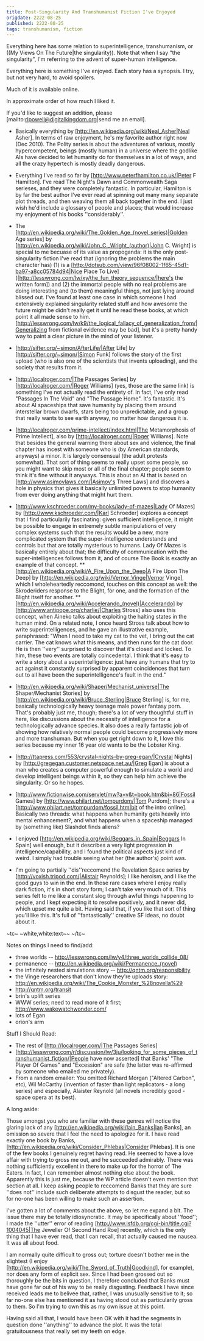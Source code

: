 ```yaml
---
title: Post-Singularity And Transhumanist Fiction I've Enjoyed
origdate: 2222-08-25
published: 2222-08-25
tags: transhumanism, fiction
---
```


Everything here has some relation to superintelligence, transhumanism, or ((My Views On The Future|the singularity)).  Note that when I say "the singularity", I'm referring to the advent of super-human intelligence.

Everything here is something I've enjoyed.
Each story has a synopsis.  I try, but not very hard, to avoid spoilers.

Much of it is available online.

In approximate order of how much I liked it.

If you'd like to suggest an addition, please [mailto:rlpowell@digitalkingdom.org|send me an email].

* Basically everything by [http://en.wikipedia.org/wiki/Neal_Asher|Neal Asher].  In terms of raw enjoyment, he's my favorite author right now (Dec 2010).  The Polity series is about the adventures of various, mostly hypercompetent, beings (mostly human) in a universe where the godlike AIs have decided to let humanity do for themselves in a lot of ways, and all the crazy hypertech is mostly deadly dangerous.
* Everything I've read so far by [http://www.peterfhamilton.co.uk/|Peter F Hamilton].  I've read The Night's Dawn and Commonwealth Saga serieses, and they were completely fantastic.  In particular, Hamilton is by far the best author I've ever read at spinning out many many separate plot threads, and then weaving them all back together in the end.  I just wish he'd include a glossary of people and places; that would increase my enjoyment of his books ''considerably''.
* The [http://en.wikipedia.org/wiki/The_Golden_Age_(novel_series)|Golden Age series] by [http://en.wikipedia.org/wiki/John_C._Wright_(author)|John C. Wright] is special to me becuase of its value as propoganda: it is the only post-singularity fiction I've read that (ignoring the problems the main character has) (1) is a [http://dotsub.com/view/96f08002-1f65-45d1-ba97-a8cc05784d94|Nice Place To Live] ([http://lesswrong.com/lw/xy/the_fun_theory_sequence/|here's the written form]) and (2) the immortal people with no real problems are doing interesting and (to them) meaningful things, not just lying around blissed out.  I've found at least one case in which someone I had extensively explained singularity related stuff and how awesome the future might be didn't really get it until he read these books, at which point it all made sense to him.  [http://lesswrong.com/lw/k9/the_logical_fallacy_of_generalization_from/|Generalizing from fictional evidence may be bad], but it's a pretty handy way to paint a clear picture in the mind of your listener.
* [http://sifter.org/~simon/AfterLife/|After Life] by [http://sifter.org/~simon/|Simon Funk] follows the story of the first upload (who is also one of the scientists that invents uploading), and the society that results from it.
* [http://localroger.com/|The Passages Series] by [http://localroger.com/|Roger Williams] (yes, those are the same link) is something I've not actually read the entirety of.  In fact, I've only read "Passages In The Void" and "The Passage Home".  It's fantastic.  It's about AI spaceships that save humanity by placing them around interstellar brown dwarfs, stars being too unpredictable, and a group that really wants to see earth anyway, no matter how dangerous it is.
* [http://localroger.com/prime-intellect/index.html|The Metamorphosis of Prime Intellect], also by [http://localroger.com/|Roger Williams].  Note that besides the general warning there about sex and violence, the final chapter has incest with someone who is (by American standards, anyways) a minor.  It is largely consensual (the adult protests somewhat).  That sort of thing seems to really upset some people, so you might want to skip most or all of the final chapter; people seem to think it's fine without it anyways.  This is about an AI that is based on [http://www.asimovlaws.com/|Asimov's Three Laws] and discovers a hole in physics that gives it basically unlimited powers to stop humanity from ever doing anything that might hurt them.
* [http://www.kschroeder.com/my-books/lady-of-mazes|Lady Of Mazes] by [http://www.kschroeder.com/|Karl Schroeder] explores a concept that I find particularily fascinating: given sufficient intelligence, it might be possible to engage in extremely subtle manipulations of very complex systems such that the results would be a new, more complicated system that the super-intelligence understands and controls but that are totally mysterious to humans.  Lady Of Mazes is basically entirely about that; the difficulty of communication with the super-intelligences follows from it, and of course The Book is exactly an example of that concept.
** [http://en.wikipedia.org/wiki/A_Fire_Upon_the_Deep|A Fire Upon The Deep] by [http://en.wikipedia.org/wiki/Vernor_Vinge|Vernor Vinge], which I wholeheartedly reccomond, touches on this concept as well: the Skroderiders response to the Blight, for one, and the formation of the Blight itself for another.
** [http://en.wikipedia.org/wiki/Accelerando_(novel)|Accelerando] by [http://www.antipope.org/charlie/|Charles Stross] also uses this concept, when Aineko talks about exploiting the halting states in the human mind.  On a related note, I once heard Stross talk about how to write superintelligences, and he gave an illustrative example, paraphrased: "When I need to take my cat to the vet, I bring out the cat carrier.  The cat knows what this means, and then runs for the cat door.  He is then ''very'' surprised to discover that it's closed and locked.  To him, these two events are totally coincedental.  I think that it's easy to write a story about a superintelligence: just have any humans that try to act against it constantly surprised by apparent coincidences that turn out to all have been the superintelligence's fault in the end."
* [http://en.wikipedia.org/wiki/Shaper/Mechanist_universe|The Shaper/Mechanist Stories] by [http://en.wikipedia.org/wiki/Bruce_Sterling|Bruce Sterling] is, for me, basically technologically heavy teenage male power fantasy porn.  That's probably just me, though; there's a lot of very thoughtful stuff in here, like discussions about the necessity of intelligence for a technologically advance species.  It also does a really fantastic job of showing how relatively normal people could become progressively more and more transhuman.  But when you get right down to it, I love this series because my inner 16 year old wants to be the Lobster King.
* [http://ttapress.com/553/crystal-nights-by-greg-egan/|Crystal Nights] by [http://gregegan.customer.netspace.net.au/|Greg Egan] is about a man who creates a computer powerful enough to simulate a world and develop intelligent beings within it, so they can help him achieve the singularity.  Or so he hopes.
* [http://www.fictionwise.com/servlet/mw?a=v&t=book.htm&bi=86|Fossil Games] by [http://www.philart.net/tompurdom/|Tom Purdom]; there's a [http://www.philart.net/tompurdom/fossil.htm|bit of the intro online].  Basically two threads: what happens when humanity gets heavily into mental enhancement?, and what happens when a spaceship managed by (something like) Slashdot finds aliens?

* I enjoyed [http://en.wikipedia.org/wiki/Beggars_in_Spain|Beggars In Spain] well enough, but it describes a very light progression in intelligence/capability, and I found the political aspects just kind of weird.  I simply had trouble seeing what her (the author's) point was.
* I'm going to partially ''dis''reccomend the Revelation Space series by [http://voxish.tripod.com/|Alistair Reynolds]; I like heroism, and I like the good guys to win in the end.  In those rare cases where I enjoy really dark fiction, it's in short story form; I can't take very much of it.  This series felt to me like a constant slog through awful things happening to people, and I kept expecting it to resolve positively, and it never did, which upset me quite a bit.  Having said that, if you like that sort of thing you'll like this.  It's full of ''fantastically'' creative SF ideas, no doubt about it.

~tc~
~white,white:text~~
~/tc~

Notes on things I need to find/add:

* three worlds -- http://lesswrong.com/lw/y4/three_worlds_collide_08/
* permanence -- http://en.wikipedia.org/wiki/Permanence_(novel)
* the infinitely nested simulations story -- http://qntm.org/responsibility
* the Vinge researchers that don't know they're uploads story: http://en.wikipedia.org/wiki/The_Cookie_Monster_%28novella%29
* http://qntm.org/transit
* brin's uplift series
* WWW series; need to read more of it first; http://www.wakewatchwonder.com/
* lots of Egan
* orion's arm

Stuff I Should Read:

* The rest of [http://localroger.com/|The Passages Series]
* [http://lesswrong.com/r/discussion/lw/3ju/looking_for_some_pieces_of_transhumanist_fiction/|People have now asserted] that Banks' "The Player Of Games" and "Excession" are safe (the latter was re-affirmed by someone who emailed me privately).
* From a random emailer: You omitted Richard Morgan ("Altered Carbon", etc), Wil McCarthy (invention of faster than light replicators - a long series) and especially, Alaister Reynold (all novels incredibly good - space opera at its best).

A long aside:

Those amongst you who are familiar with these genres will notice the glaring lack of any [http://en.wikipedia.org/wiki/Iain_Banks|Ian Banks], an omission so severe that I feel the need to apologize for it.  I have read exactly one book by Banks, [http://en.wikipedia.org/wiki/Consider_Phlebas|Consider Phlebas].  It is one of the few books I genuinely regret having read.  He seemed to have a love affair with trying to gross me out, and he succeeded admirably.  There was nothing sufficiently excellent in there to make up for the horror of The Eaters.  In fact, I can remember almost nothing else about the book.  Apparently this is just me, because the WP article doesn't even mention that section at all.  I keep asking people to reccomend Banks that they are sure ''does not'' include such deliberate attempts to disgust the reader, but so for no-one has been willing to make such an assertion.

I've gotten a lot of comments about the above, so let me expand a bit.  The issue there may be totally idiosyncratic.  It may be specifically about ''food''; I made the ''utter'' error of reading [http://www.isfdb.org/cgi-bin/title.cgi?1004045|The Jeweller Of Second Hand Roe] recently, which is the only thing that I have ever read, that I can recall, that actually caused me nausea.  It was all about food.

I am normally quite difficult to gross out; torture doesn't bother me in the slightest (I enjoy [http://en.wikipedia.org/wiki/The_Sword_of_Truth|Goodkind], for example), nor does any form of explicit sex.  Since I had been grossed out so thoroughly be the bits in question, I therefore concluded that Banks must have gone far out of his way to be really disgusting.  Feedback I have since received leads me to belivee that, rather, I was unusually sensitive to it; so far no-one else has mentioned it as having stood out as particularily gross to them.  So I'm trying to own this as my own issue at this point.

Having said all that, I would have been OK with it had the segments in question done ''anything'' to advance the plot.  It was the total gratuitousness that really set my teeth on edge.

